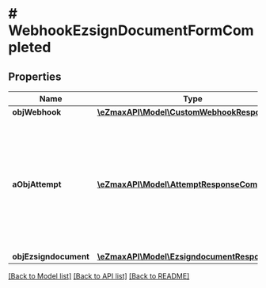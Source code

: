 # # WebhookEzsignDocumentFormCompleted

## Properties

Name | Type | Description | Notes
------------ | ------------- | ------------- | -------------
**objWebhook** | [**\eZmaxAPI\Model\CustomWebhookResponse**](CustomWebhookResponse.md) |  |
**aObjAttempt** | [**\eZmaxAPI\Model\AttemptResponseCompound[]**](AttemptResponseCompound.md) | An array containing details of previous attempts that were made to deliver the message. The array is empty if it&#39;s the first attempt. |
**objEzsigndocument** | [**\eZmaxAPI\Model\EzsigndocumentResponse**](EzsigndocumentResponse.md) |  |

[[Back to Model list]](../../README.md#models) [[Back to API list]](../../README.md#endpoints) [[Back to README]](../../README.md)
